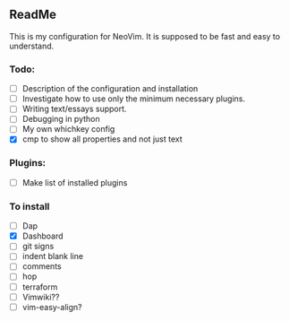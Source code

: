 ## ReadMe

This is my configuration for NeoVim. It is supposed to be fast and easy to understand.

### Todo:
- [ ] Description of the configuration and installation
- [ ] Investigate how to use only the minimum necessary plugins.
- [ ] Writing text/essays support.
- [ ] Debugging in python
- [ ] My own whichkey config
- [X] cmp to show all properties and not just text

### Plugins:
- [ ] Make list of installed plugins

### To install 
- [ ] Dap
- [x] Dashboard
- [ ] git signs
- [ ] indent blank line
- [ ] comments
- [ ] hop
- [ ] terraform
- [ ] Vimwiki??
- [ ] vim-easy-align?
